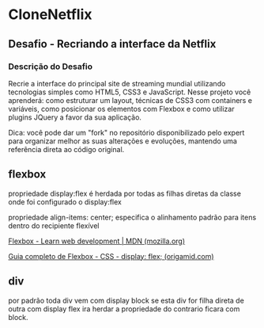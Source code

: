 # CloneNetflix
## Desafio - Recriando a interface da Netflix
### Descrição do Desafio
Recrie a interface do principal site de streaming mundial utilizando tecnologias simples como HTML5, CSS3 e JavaScript. Nesse projeto você aprenderá: como estruturar um layout, técnicas de CSS3 com containers e variáveis, como posicionar os elementos com Flexbox e como utilizar plugins JQuery a favor da sua aplicação.

Dica: você pode dar um "fork" no repositório disponibilizado pelo expert para organizar melhor as suas alterações e evoluções, mantendo uma referência direta ao código original.


## flexbox
propriedade display:flex é herdada por todas as filhas diretas da classe onde foi configurado o display:flex

propriedade align-items: center; especifica o alinhamento padrão para itens dentro do recipiente flexível

[Flexbox - Learn web development | MDN (mozilla.org)](https://developer.mozilla.org/en-US/docs/Learn/CSS/CSS_layout/Flexbox)

[Guia completo de Flexbox - CSS - display: flex; (origamid.com)](https://origamid.com/projetos/flexbox-guia-completo/)

## div
por padrão toda div vem com display block se esta div for filha direta de outra com display flex ira herdar a propriedade do contrario ficara com block.